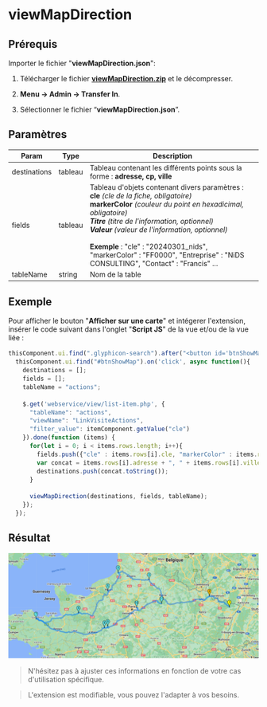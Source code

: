 # viewMapDirection

## Prérequis 

Importer le fichier "**viewMapDirection.json**":

1. Télécharger le fichier [**viewMapDirection.zip**](https://drive.google.com/file/d/1YjNHlo_K545CIdG_o4y-r1vuYXklLbnc/view?usp=sharing) et le décompresser.

2. **Menu → Admin → Transfer In**.

3. Sélectionner le fichier “**viewMapDirection.json**”.

## Paramètres

| Param | Type | Description |
|-------|------|-------------|
|destinations|	tableau|	Tableau contenant les différents points sous la forme : **adresse, cp, ville**
|fields|	tableau|	Tableau d'objets contenant divers paramètres : <br>**cle** *(cle de la fiche, obligatoire)*<br>**markerColor** *(couleur du point en hexadicimal, obligatoire)<br>**Titre** (titre de l'information, optionnel)<br> **Valeur** (valeur de l'information, optionnel)*<br><br>**Exemple** : "cle" : "20240301_nids", "markerColor" : "FF0000", "Entreprise" : "NiDS CONSULTING", "Contact" : "Francis" ...
|tableName|	string|	Nom de la table

## Exemple

Pour afficher le bouton "**Afficher sur une carte**" et intégerer l'extension, insérer le code suivant dans l'onglet "**Script JS**" de la vue et/ou de la vue liée :

```javascript
thisComponent.ui.find(".glyphicon-search").after("<button id='btnShowMap' type='button' role='button' class='btn btn-info' style='margin-left:5px; color:white;' title='Afficher sur une carte'><i class='fas fa-map-marker-alt'></i>&nbsp;<span class='trn'>Afficher sur une carte</span></button>");
  thisComponent.ui.find("#btnShowMap").on('click', async function(){
    destinations = [];
    fields = [];
    tableName = "actions";

    $.get('webservice/view/list-item.php', {
      "tableName": "actions",
      "viewName": "LinkVisiteActions",
      "filter_value": itemComponent.getValue("cle")
    }).done(function (items) {
      for(let i = 0; i < items.rows.length; i++){
        fields.push({"cle" : items.rows[i].cle, "markerColor" : items.rows[i].code_couleur, "Entreprise": items.rows[i].nom_entreprise, "Ville": items.rows[i].ville, "CP": items.rows[i].cp, "Contact": items.rows[i].prenom + ' ' + items.rows[i].nom + ' ' + items.rows[i].telephone, "RDV" : gopaas.date.toFr(items.rows[i].date_debut) + ' à ' + items.rows[i].heure_debut});
        var concat = items.rows[i].adresse + ", " + items.rows[i].ville + ", " + items.rows[i].cp;
        destinations.push(concat.toString());
      }

      viewMapDirection(destinations, fields, tableName);
    });
  });
```

## Résultat

![screenshot](images/viewMapDirection.png "Carte")

> N'hésitez pas à ajuster ces informations en fonction de votre cas d'utilisation spécifique.

> L'extension est modifiable, vous pouvez l'adapter à vos besoins.

